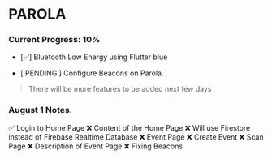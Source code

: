 # PAROLA
  ### Current Progress: 10%
  - [✅] Bluetooth Low Energy using Flutter blue

  - [ PENDING ] Configure Beacons on Parola.

> There will be more features to be added next few days

### August 1 Notes.
✅ Login to Home Page
❌ Content of the Home Page
❌ Will use Firestore instead of Firebase Realtime Database
❌ Event Page
❌ Create Event
❌ Scan Page
❌ Description of Event Page
❌ Fixing Beacons
